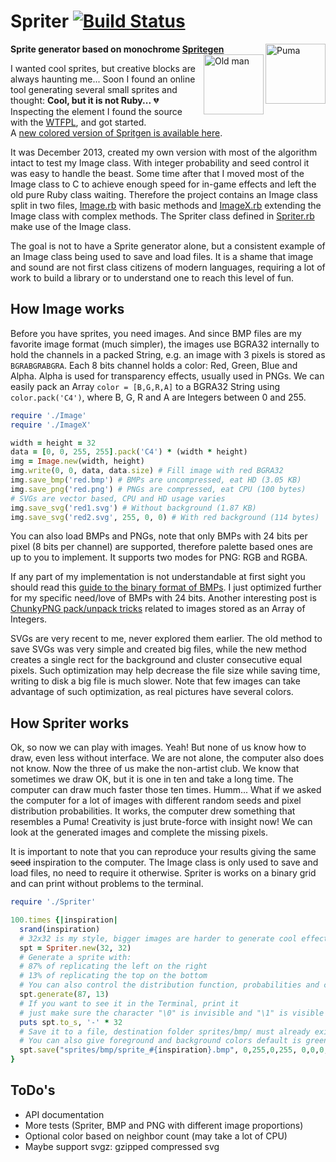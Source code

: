 # Spriter [![Build Status](https://travis-ci.org/Maumagnaguagno/Spriter.svg)](https://travis-ci.org/Maumagnaguagno/Spriter)
**Sprite generator based on monochrome [Spritegen](https://web.archive.org/web/20160305123432/http://tools.putpixel.com/spritegen.html)**
<a href="https://rawgit.com/Maumagnaguagno/Spriter/master/sprites/svg/sprite_65.svg" target="_blank">
<img src="https://rawgit.com/Maumagnaguagno/Spriter/master/sprites/svg/sprite_65.svg" align="right" width="96px" title="Puma" border="0"/>
</a>
<a href="https://rawgit.com/Maumagnaguagno/Spriter/master/sprites/svg/sprite_64.svg" target="_blank">
<img src="https://rawgit.com/Maumagnaguagno/Spriter/master/sprites/svg/sprite_64.svg" align="right" width="96px" title="Old man" border="0"/>
</a>

I wanted cool sprites, but creative blocks are always haunting me...
Soon I found an online tool generating several small sprites and thought: **Cool, but it is not Ruby...** :broken_heart:  
Inspecting the element I found the source with the [WTFPL](http://www.wtfpl.net/), and got started.  
A [new colored version of Spritgen is available here](http://img.uninhabitant.com/spritegen.html?controls=true&autorandomize=false&pal=arne&colours=2&bg=0&size=12&spacing=8&tiles=16&zoom=1&scaler0=eagle2x&scaler1=none&advanced=false&advanced=true&seed=1363177051286&autoreseed=false&autoreseed=true&falloff=linear&probmin=0.1&probmax=0.9&bias=0.8&gain=0.8&mirrorh=0.9&mirrorv=0.1&despeckle=1&despur=1).

It was December 2013, created my own version with most of the algorithm intact to test my Image class.
With integer probability and seed control it was easy to handle the beast.
Some time after that I moved most of the Image class to C to achieve enough speed for in-game effects and left the old pure Ruby class waiting.
Therefore the project contains an Image class split in two files, [Image.rb](Image.rb) with basic methods and [ImageX.rb](ImageX.rb) extending the Image class with complex methods.
The Spriter class defined in [Spriter.rb](Spriter.rb) make use of the Image class.

The goal is not to have a Sprite generator alone, but a consistent example of an Image class being used to save and load files.
It is a shame that image and sound are not first class citizens of modern languages, requiring a lot of work to build a library or to understand one to reach this level of fun.

## How Image works
Before you have sprites, you need images.
And since BMP files are my favorite image format (much simpler), the images use BGRA32 internally to hold the channels in a packed String, e.g. an image with 3 pixels is stored as ``BGRABGRABGRA``.
Each 8 bits channel holds a color: Red, Green, Blue and Alpha.
Alpha is used for transparency effects, usually used in PNGs.
We can easily pack an Array ``color = [B,G,R,A]`` to a BGRA32 String using ``color.pack('C4')``, where B, G, R and A are Integers between 0 and 255.

```Ruby
require './Image'
require './ImageX'

width = height = 32
data = [0, 0, 255, 255].pack('C4') * (width * height)
img = Image.new(width, height)
img.write(0, 0, data, data.size) # Fill image with red BGRA32
img.save_bmp('red.bmp') # BMPs are uncompressed, eat HD (3.05 KB)
img.save_png('red.png') # PNGs are compressed, eat CPU (100 bytes)
# SVGs are vector based, CPU and HD usage varies
img.save_svg('red1.svg') # Without background (1.87 KB)
img.save_svg('red2.svg', 255, 0, 0) # With red background (114 bytes)
```

You can also load BMPs and PNGs, note that only BMPs with 24 bits per pixel (8 bits per channel) are supported, therefore palette based ones are up to you to implement.
It supports two modes for PNG: RGB and RGBA.

If any part of my implementation is not understandable at first sight you should read this [guide to the binary format of BMPs](http://practicingruby.com/articles/binary-file-formats).
I just optimized further for my specific need/love of BMPs with 24 bits.
Another interesting post is [ChunkyPNG pack/unpack tricks](http://chunkypng.com/2010/01/17/ode-to-array-pack-and-string-unpack.html) related to images stored as an Array of Integers.

SVGs are very recent to me, never explored them earlier.
The old method to save SVGs was very simple and created big files, while the new method creates a single rect for the background and cluster consecutive equal pixels.
Such optimization may help decrease the file size while saving time, writing to disk a big file is much slower.
Note that few images can take advantage of such optimization, as real pictures have several colors.

## How Spriter works
Ok, so now we can play with images.
Yeah!
But none of us know how to draw, even less without interface.
We are not alone, the computer also does not know.
Now the three of us make the non-artist club.
We know that sometimes we draw OK, but it is one in ten and take a long time.
The computer can draw much faster those ten times.
Humm...
What if we asked the computer for a lot of images with different random seeds and pixel distribution probabilities.
It works, the computer drew something that resembles a Puma!
Creativity is just brute-force with insight now!
We can look at the generated images and complete the missing pixels.

It is important to note that you can reproduce your results giving the same ~~seed~~ inspiration to the computer.
The Image class is only used to save and load files, no need to require it otherwise.
Spriter is works on a binary grid and can print without problems to the terminal.

```Ruby
require './Spriter'

100.times {|inspiration|
  srand(inspiration)
  # 32x32 is my style, bigger images are harder to generate cool effects
  spt = Spriter.new(32, 32)
  # Generate a sprite with:
  # 87% of replicating the left on the right
  # 13% of replicating the top on the bottom
  # You can also control the distribution function, probabilities and cleaning/adding loose pixels
  spt.generate(87, 13)
  # If you want to see it in the Terminal, print it
  # just make sure the character "\0" is invisible and "\1" is visible
  puts spt.to_s, '-' * 32
  # Save it to a file, destination folder sprites/bmp/ must already exist
  # You can also give foreground and background colors default is green on black
  spt.save("sprites/bmp/sprite_#{inspiration}.bmp", 0,255,0,255, 0,0,0,255)
}
```

## ToDo's
- API documentation
- More tests (Spriter, BMP and PNG with different image proportions)
- Optional color based on neighbor count (may take a lot of CPU)
- Maybe support svgz: gzipped compressed svg